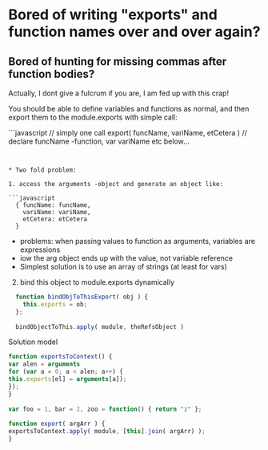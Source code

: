 Bored of writing "exports" and function names over and over again?
==================================================================

Bored of hunting for missing commas after function bodies?
----------------------------------------------------------

Actually, I dont give a fulcrum if you are, I am fed up with this crap!

You should be able to define variables and functions as normal, and then export them to the module.exports with simple call:

´´´javascript
  // simply one call 
  export( funcName, variName, etCetera )
  // declare funcName -function, var variName etc below...
```


* Two fold problem:

1. access the arguments -object and generate an object like:

```javascript
  { funcName: funcName,
    variName: variName,
    etCetera: etCetera
  }
```

  - problems: when passing values to function as arguments, variables are expressions
  - iow the arg object ends up with the value, not variable reference
  - Simplest solution is to use an array of strings (at least for vars)

2. bind this object to module.exports dynamically

```javascript
  function bindObjToThisExport( obj ) { 
    this.exports = ob;
  };
  
  bindObjectToThis.apply( module, theRefsObject )
```

Solution model
```javascript
function exportsToContext() {
var alen = arguments
for (var a = 0; a < alen; a++) {
this.exports[el] = arguments[a]);
});
}
 
var foo = 1, bar = 2, zoo = function() { return "z" };
 
function export( argArr ) {
exportsToContext.apply( module, [this].join( argArr) );
}
```
